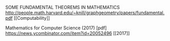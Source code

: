 SOME FUNDAMENTAL THEOREMS IN MATHEMATICS http://people.math.harvard.edu/~knill/graphgeometry/papers/fundamental.pdf [[Computability]]

Mathematics for Computer Science (2017) [pdf] https://news.ycombinator.com/item?id=20052496 [[2017]]